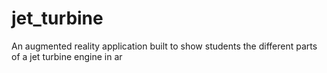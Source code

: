 # jet_turbine
 An augmented reality application built to show students the different parts of a jet turbine engine in ar
